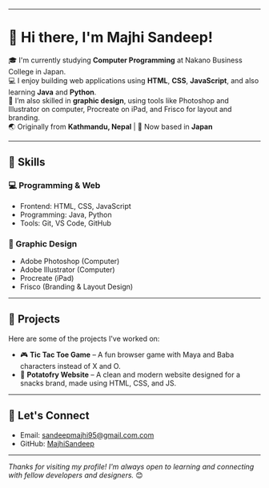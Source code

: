 


---

# 👋 Hi there, I'm Majhi Sandeep!

🎓 I'm currently studying **Computer Programming** at Nakano Business College in Japan.  
💻 I enjoy building web applications using **HTML**, **CSS**, **JavaScript**, and also learning **Java** and **Python**.  
🎨 I’m also skilled in **graphic design**, using tools like Photoshop and Illustrator on computer, Procreate on iPad, and Frisco for layout and branding.  
🌏 Originally from **Kathmandu, Nepal** | 📍 Now based in **Japan**

---

## 🚀 Skills

### 💻 Programming & Web
- Frontend: HTML, CSS, JavaScript
- Programming: Java, Python
- Tools: Git, VS Code, GitHub

### 🎨 Graphic Design
- Adobe Photoshop (Computer)
- Adobe Illustrator (Computer)
- Procreate (iPad)
- Frisco (Branding & Layout Design)

---

## 🔧 Projects
Here are some of the projects I've worked on:
- 🎮 **Tic Tac Toe Game** – A fun browser game with Maya and Baba characters instead of X and O.
- 🍟 **Potatofry Website** – A clean and modern website designed for a snacks brand, made using HTML, CSS, and JS.

---

## 📱 Let's Connect
- Email: sandeepmajhi95@gmail.com.com
- GitHub: [MajhiSandeep](https://github.com/wang1-ui)

---

_Thanks for visiting my profile! I'm always open to learning and connecting with fellow developers and designers._ 😊




